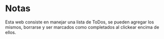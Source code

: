 # Notas

Esta web consiste en manejar una lista de ToDos, se pueden agregar los mismos, borrarse y ser marcados como completados al clickear encima de ellos.